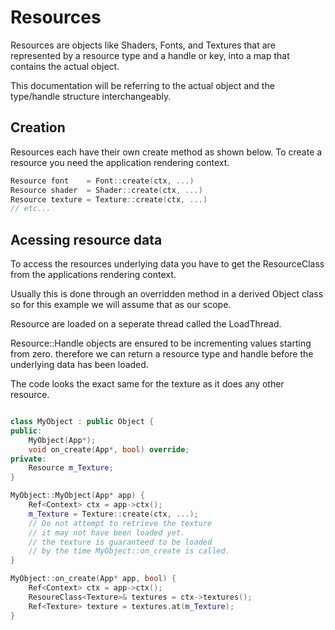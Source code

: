 # Resources

Resources are objects like Shaders, Fonts, and Textures that are represented
by a resource type and a handle or key, into a map that contains the actual
object.

This documentation will be referring to the actual object and the type/handle structure
interchangeably.

## Creation

Resources each have their own create method as shown below.
To create a resource you need the application rendering context.

```cpp
Resource font    = Font::create(ctx, ...)
Resource shader  = Shader::create(ctx, ...)
Resource texture = Texture::create(ctx, ...)
// etc...
```

## Acessing resource data

To access the resources underlying data you have to get the ResourceClass from
the applications rendering context.

Usually this is done through an overridden method in a derived Object class
so for this example we will assume that as our scope.

Resource are loaded on a seperate thread called the LoadThread.

Resource::Handle objects are ensured to be incrementing values starting from zero.
therefore we can return a resource type and handle before the underlying
data has been loaded.  

The code looks the exact same for the texture as it does
any other resource.

```cpp

class MyObject : public Object {
public:
    MyObject(App*);
    void on_create(App*, bool) override;
private:
    Resource m_Texture;
}

MyObject::MyObject(App* app) {
    Ref<Context> ctx = app->ctx();
    m_Texture = Texture::create(ctx, ...);
    // Do not attempt to retrieve the texture
    // it may not have been loaded yet.
    // the texture is guaranteed to be loaded
    // by the time MyObject::on_create is called.
}

MyObject::on_create(App* app, bool) {
    Ref<Context> ctx = app->ctx();
    ResoureClass<Texture>& textures = ctx->textures();
    Ref<Texture> texture = textures.at(m_Texture);
}
```
